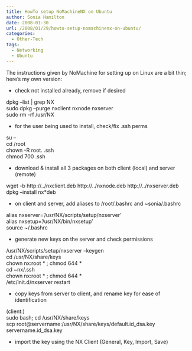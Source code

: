```yaml
---
title: HowTo setup NoMachineNX on Ubuntu
author: Sonia Hamilton
date: 2008-01-30
url: /2008/01/29/howto-setup-nomachinenx-on-ubuntu/
categories:
  - Other-Tech
tags:
  - Networking
  - Ubuntu
---
```

The instructions given by NoMachine for setting up on Linux are a bit thin; here&#8217;s my own version:<!--more-->

  * check not installed already, remove if desired

dpkg &#8211;list | grep NX  
sudo dpkg &#8211;purge nxclient nxnode nxserver  
sudo rm -rf /usr/NX

  * for the user being used to install, check/fix .ssh perms

su &#8211;  
cd /root  
chown -R root. .ssh  
chmod 700 .ssh

  * download & install all 3 packages on both client (local) and server (remote)

wget -b http://../nxclient.deb http://../nxnode.deb http://../nxserver.deb  
dpkg &#8211;install nx*deb

  * on client and server, add aliases to /root/.bashrc and ~sonia/.bashrc

alias nxserver=&#8217;/usr/NX/scripts/setup/nxserver&#8217;  
alias nxsetup=&#8217;/usr/NX/bin/nxsetup&#8217;  
source ~/.bashrc

  * generate new keys on the server and check permissions

/usr/NX/scripts/setup/nxserver &#8211;keygen  
cd /usr/NX/share/keys  
chown nx:root \* ; chmod 644 \*  
cd ~nx/.ssh  
chown nx:root \* ; chmod 644 \*  
/etc/init.d/nxserver restart

  * copy keys from server to client, and rename key for ease of identification

(client:)  
sudo bash; cd /usr/NX/share/keys  
scp root@servername:/usr/NX/share/keys/default.id\_dsa.key servername.id\_dsa.key

  * import the key using the NX Client (General, Key, Import, Save)
